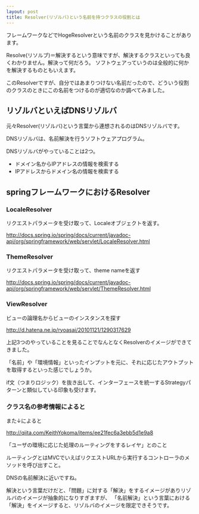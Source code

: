 ```yaml
---
layout: post
title: Resolver(リゾルバ)という名前を持つクラスの役割とは
---
```


フレームワークなどでHogeResolverという名前のクラスを見かけることがあります。

Resolve(リソルブ)＝解決するという意味ですが、解決するクラスといっても良くわかりません。解決って何だろう。
ソフトウェアっていうのは全般的に何かを解決するものともいえます。

このResolverですが、自分ではあまりつけない名前だったので、どういう役割のクラスのときにこの名前をつけるのが適切なのか調べてみました。

## リゾルバといえばDNSリゾルバ

元々Resolver(リゾルバ)という言葉から連想されるのはDNSリゾルバです。

DNSリゾルバは、名前解決を行うソフトウェアプログラム。

DNSリゾルバがやっていることは2つ。

- ドメイン名からIPアドレスの情報を検索する
- IPアドレスからドメイン名の情報を検索する


## springフレームワークにおけるResolver

### LocaleResolver

リクエストパラメータを受け取って、Localeオブジェクトを返す。

http://docs.spring.io/spring/docs/current/javadoc-api/org/springframework/web/servlet/LocaleResolver.html


### ThemeResolver

リクエストパラメータを受け取って、theme nameを返す

http://docs.spring.io/spring/docs/current/javadoc-api/org/springframework/web/servlet/ThemeResolver.html

### ViewResolver

ビューの論理名からビューのインスタンスを探す

http://d.hatena.ne.jp/ryoasai/20101121/1290317629

上記3つのやっていることを見ることでなんとなくResolverのイメージができてきました。

「名前」や「環境情報」といったインプットを元に、それに応じたアウトプットを取得するといった感じでしょうか。

if文（つまりロジック）を抜き出して、インターフェースを統一するStrategyパターンと類似している印象も受けます。

### クラス名の参考情報によると

また↓によると

http://qiita.com/KeithYokoma/items/ee21fec6a3ebb5d1e9a8

「ユーザの環境に応じた処理のルーティングをするレイヤ」とのこと

ルーティングとはMVCでいえばリクエストURLから実行するコントローラのメソッドを呼び出すこと。

DNSの名前解決に近いですね。

解決という言葉だけだと、「問題」に対する「解決」をするイメージがありリゾルバのイメージが抽象的になりすぎますが、
「名前解決」という言葉における「解決」をイメージすると、リゾルバのイメージを限定できそうです。




